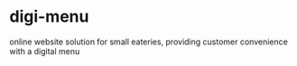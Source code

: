 # digi-menu
online website solution for small eateries, providing customer convenience with a digital menu
  
